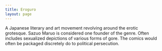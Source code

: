 ```yaml
---
title: Eroguro
layout: page
---
```

A Japanese literary and art movement revolving around the erotic grotesque. Sazuo Maruo is considered one founder of the genre. Often includes sexualized depictions of various forms of gore. The comics would often be packaged discretely do to political persecution.
